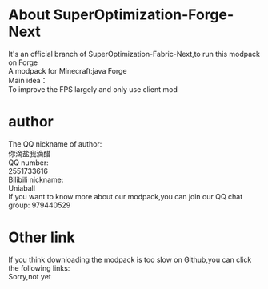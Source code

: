 # About SuperOptimization-Forge-Next
It's an official branch of SuperOptimization-Fabric-Next,to run this modpack on Forge    
A modpack for Minecraft:java Forge     
Main idea：    
To improve the FPS largely and only use client mod    
# author
The QQ nickname of author:    
你滴盐我滴醋    
QQ number:    
2551733616   
Bilibili nickname:    
Uniaball    
If you want to know more about our modpack,you can join our QQ chat group:    979440529
# Other link
If you think downloading the modpack is too slow on Github,you can click the following links:    
Sorry,not yet

